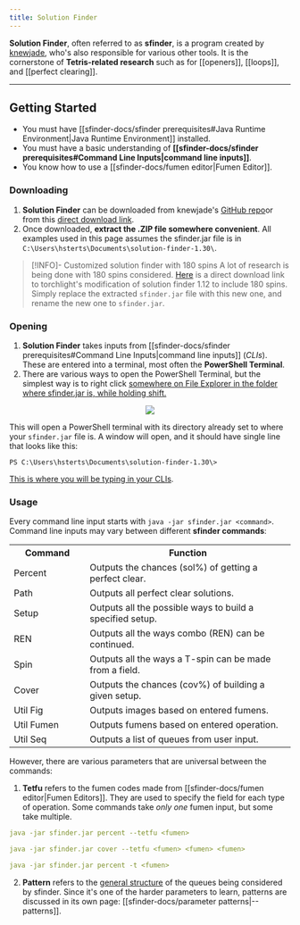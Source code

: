 ```yaml
---
title: Solution Finder
---
```

**Solution Finder**, often referred to as **sfinder**, is a program created by [knewjade](https://gitdub.com/knewjade), who's also responsible for various other tools. It is the cornerstone of **Tetris-related research** such as for [[openers]], [[loops]], and [[perfect clearing]]. 
___
## Getting Started
- You must have [[sfinder-docs/sfinder prerequisites#Java Runtime Environment|Java Runtime Environment]] installed.
- You must have a basic understanding of **[[sfinder-docs/sfinder prerequisites#Command Line Inputs|command line inputs]]**.
- You know how to use a [[sfinder-docs/fumen editor|Fumen Editor]].

### Downloading
1. **Solution Finder** can be downloaded from knewjade's [GitHub repo](https://github.com/knewjade/solution-finder)or from this [direct download link](https://github.com/knewjade/solution-finder/releases/download/v1.30/solution-finder-1.30.zip).
2. Once downloaded, **extract the .ZIP file somewhere convenient**. All examples used in this page assumes the sfinder.jar file is in `C:\Users\hsterts\Documents\solution-finder-1.30\`.
>[!INFO]- Customized solution finder with 180 spins
>A lot of research is being done with 180 spins considered. [Here](https://cdn.discordapp.com/attachments/569730931544293395/943898698289672232/sfinder-1.12-jstris180.jar) is a direct download link to torchlight's modification of solution finder 1.12 to include 180 spins. Simply replace the extracted `sfinder.jar` file with this new one, and rename the new one to `sfinder.jar`.

### Opening
1. **Solution Finder** takes inputs from [[sfinder-docs/sfinder prerequisites#Command Line Inputs|command line inputs]] (*CLIs*). These are entered into a terminal, most often the **PowerShell Terminal**.
2. There are various ways to open the PowerShell Terminal, but the simplest way is to right click <u>somewhere on File Explorer in the folder where sfinder.jar is, while holding shift.</u>
<center><img src = "https://i.imgur.com/XsL6WnV.png"></center>

This will open a PowerShell terminal with its directory already set to where your `sfinder.jar` file is. A window will open, and it should have single line that looks like this:
```
PS C:\Users\hsterts\Documents\solution-finder-1.30\>
```
<u>This is where you will be typing in your CLIs</u>.

### Usage
Every command line input starts with `java -jar sfinder.jar <command>`.
Command line inputs may vary between different **sfinder commands**:
<center><table>
	<tr>
		<th width="120px">Command</th>
		<th>Function</th>
	</tr>
	<tr>
		<td>Percent</td>
		<td>Outputs the chances (sol%) of getting a perfect clear.</td>
	</tr>
	<tr>
		<td>Path</td>
		<td>Outputs all perfect clear solutions.</td>
	</tr>
	<tr>
		<td>Setup</td>
		<td>Outputs all the possible ways to build a specified setup.</td>
	</tr>
	<tr>
		<td>REN</td>
		<td>Outputs all the ways combo (REN) can be continued.</td>
	</tr>
	<tr>
		<td>Spin</td>
		<td>Outputs all the ways a T-spin can be made from a field.</td>
	</tr>
	<tr>
		<td>Cover</td>
		<td>Outputs the chances (cov%) of building a given setup.</td>
	</tr>
	<tr>
		<td>Util Fig</td>
		<td>Outputs images based on entered fumens.</td>
	</tr>
	<tr>
		<td>Util Fumen</td>
		<td>Outputs fumens based on entered operation.</td>
	</tr>
	<tr>
		<td>Util Seq</td>
		<td>Outputs a list of queues from user input.</td>
	</tr>
</table></center>

However, there are various parameters that are universal between the commands:
1. **Tetfu** refers to the fumen codes made from [[sfinder-docs/fumen editor|Fumen Editors]]. They are used to specify the field for each type of operation. Some commands take *only one* fumen input, but some take multiple.
```yaml {title="Single Fumen Input"}
java -jar sfinder.jar percent --tetfu <fumen>
```

```yaml {title="Multiple Fumen Inputs"}
java -jar sfinder.jar cover --tetfu <fumen> <fumen> <fumen>
```

```yaml {title="Shorthand for Tetfu"}
java -jar sfinder.jar percent -t <fumen>
```

2. **Pattern** refers to the <u>general structure</u> of the queues being considered by sfinder. Since it's one of the harder parameters to learn, patterns are discussed in its own page: [[sfinder-docs/parameter patterns|--patterns]].

